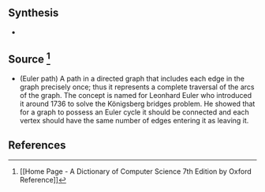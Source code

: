 ## Synthesis
- 
## Source [^1]
- (Euler path) A path in a directed graph that includes each edge in the graph precisely once; thus it represents a complete traversal of the arcs of the graph. The concept is named for Leonhard Euler who introduced it around 1736 to solve the Königsberg bridges problem. He showed that for a graph to possess an Euler cycle it should be connected and each vertex should have the same number of edges entering it as leaving it.
## References

[^1]: [[Home Page - A Dictionary of Computer Science 7th Edition by Oxford Reference]]
